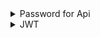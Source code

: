 <details>
<summary>Password for Api</summary>
    
    - php artisan make:middleware CheckPassword
    - we will call it in api route, and then register it in the http/kernel
            > Route::group(['middleware' => ['api', 'checkpassword'], 'namespace' => 'Api'], function(){
            all routes/api here must be api authenticated
        })
    - register the path of the middleware in the kernel
    - in the handle fun inside the middleware, u write he logic :
        if( $request->api_password != env('API_PASSWROD')){
            return response()->json(['message'=>'unauthenticated.']);
        }
        return $next($request);
    - we declare the API_PASSWORD in the env.
        - API_PASSWORD : here u write ur password
        - php artisan config:cache
</details>
<details>
<details>
<summary>Middleware for languages</summary>
    
    - php artisan make:middleware ChangeLanguage
    - we will call it in api route, and then register it in the http/kernel
            > Route::group(['middleware' => ['api', 'checkpassword', 'ChangeLanguage'], 'namespace' => 'Api'], function(){
            all routes/api here must be api authenticated
        })
    - register the path of the middleware in the kernel
    - in the handle fun inside the middleware, u write he logic :
        app()->setLocale('en');
        if(isset($request->lang && $request->lang == 'en')){
            app()->setLocale('en');
        }
        return $next($request);
    - in the controller for exemple i have table categories witch contains name_en, name_ar, we will    laravel method to return the lang :
        - $cat = Categgory:select('id', 'name_'.app()->getLocale().'as name')->get();

</details>
<summary>JWT</summary>
    
    - composer require tymon/jwt-auth
    - php artisan vendor:publish --provider="Tymon\JWTAuth\Providers\LaravelServiceProvider"
    - php artisan jwt:secret

    - confi/auth.php :
        - 'guards' => [
        'api' => [
            'driver' => 'jwt',
            'provider' => 'users',
            'hash' => false,
        ],
    ],

    - in Model that u want to use jwt u must implement :
        - class User extends Authenticatable implements JWTSubject{
            .....
             public function getJWTIdentifier() {
                return $this->getKey();
            }
             public function getJWTCustomClaims() {
                return [];
            }    
        }

</details>